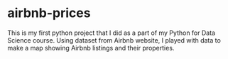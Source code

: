 # airbnb-prices
This is my first python project that I did as a part of my Python for Data Science course. 
Using dataset from Airbnb website, I played with data to make a map showing Airbnb listings and their properties.
